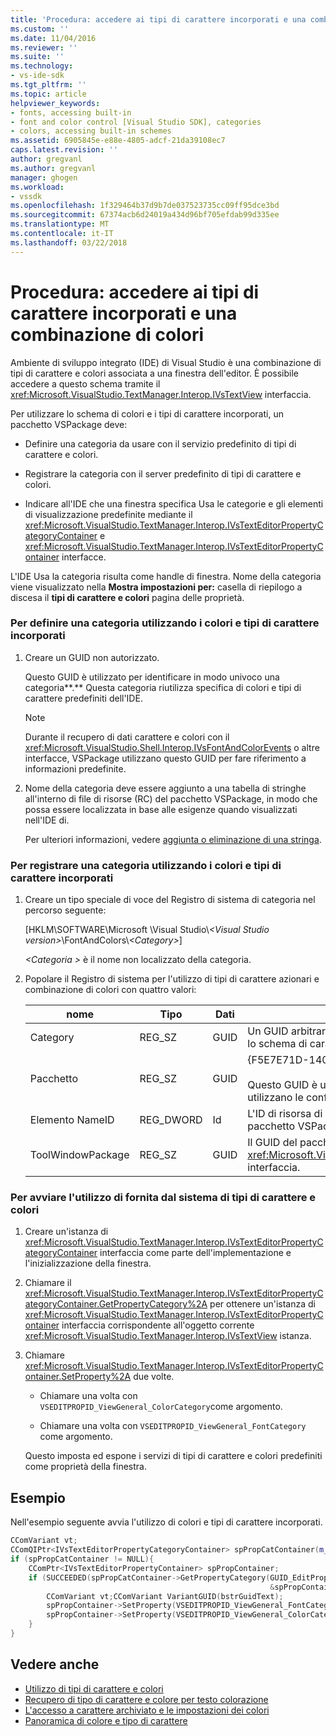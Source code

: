 ```yaml
---
title: 'Procedura: accedere ai tipi di carattere incorporati e una combinazione di colori | Documenti Microsoft'
ms.custom: ''
ms.date: 11/04/2016
ms.reviewer: ''
ms.suite: ''
ms.technology:
- vs-ide-sdk
ms.tgt_pltfrm: ''
ms.topic: article
helpviewer_keywords:
- fonts, accessing built-in
- font and color control [Visual Studio SDK], categories
- colors, accessing built-in schemes
ms.assetid: 6905845e-e88e-4805-adcf-21da39108ec7
caps.latest.revision: ''
author: gregvanl
ms.author: gregvanl
manager: ghogen
ms.workload:
- vssdk
ms.openlocfilehash: 1f329464b37d9b7de037523735cc09ff95dce3bd
ms.sourcegitcommit: 67374acb6d24019a434d96bf705efdab99d335ee
ms.translationtype: MT
ms.contentlocale: it-IT
ms.lasthandoff: 03/22/2018
---
```

# <a name="how-to-access-the-built-in-fonts-and-color-scheme"></a>Procedura: accedere ai tipi di carattere incorporati e una combinazione di colori
Ambiente di sviluppo integrato (IDE) di Visual Studio è una combinazione di tipi di carattere e colori associata a una finestra dell'editor. È possibile accedere a questo schema tramite il <xref:Microsoft.VisualStudio.TextManager.Interop.IVsTextView> interfaccia.

 Per utilizzare lo schema di colori e i tipi di carattere incorporati, un pacchetto VSPackage deve:

-   Definire una categoria da usare con il servizio predefinito di tipi di carattere e colori.

-   Registrare la categoria con il server predefinito di tipi di carattere e colori.

-   Indicare all'IDE che una finestra specifica Usa le categorie e gli elementi di visualizzazione predefinite mediante il <xref:Microsoft.VisualStudio.TextManager.Interop.IVsTextEditorPropertyCategoryContainer> e <xref:Microsoft.VisualStudio.TextManager.Interop.IVsTextEditorPropertyContainer> interfacce.

 L'IDE Usa la categoria risulta come handle di finestra. Nome della categoria viene visualizzato nella **Mostra impostazioni per:** casella di riepilogo a discesa il **tipi di carattere e colori** pagina delle proprietà.

### <a name="to-define-a-category-using-built-in-fonts-and-colors"></a>Per definire una categoria utilizzando i colori e tipi di carattere incorporati

1.  Creare un GUID non autorizzato.

     Questo GUID è utilizzato per identificare in modo univoco una categoria**.** Questa categoria riutilizza specifica di colori e tipi di carattere predefiniti dell'IDE.

    > [!NOTE]
    >  Durante il recupero di dati carattere e colori con il <xref:Microsoft.VisualStudio.Shell.Interop.IVsFontAndColorEvents> o altre interfacce, VSPackage utilizzano questo GUID per fare riferimento a informazioni predefinite.

2.  Nome della categoria deve essere aggiunto a una tabella di stringhe all'interno di file di risorse (RC) del pacchetto VSPackage, in modo che possa essere localizzata in base alle esigenze quando visualizzati nell'IDE di.

     Per ulteriori informazioni, vedere [aggiunta o eliminazione di una stringa](/cpp/windows/adding-or-deleting-a-string).

### <a name="to-register-a-category-using-built-in-fonts-and-colors"></a>Per registrare una categoria utilizzando i colori e tipi di carattere incorporati

1.  Creare un tipo speciale di voce del Registro di sistema di categoria nel percorso seguente:

     [HKLM\SOFTWARE\Microsoft \Visual Studio\\*\<Visual Studio version>*\FontAndColors\\*\<Category>*]

     *\<Categoria >* è il nome non localizzato della categoria.

2.  Popolare il Registro di sistema per l'utilizzo di tipi di carattere azionari e combinazione di colori con quattro valori:

    |nome|Tipo|Dati|Descrizione|
    |----------|----------|----------|-----------------|
    |Category|REG_SZ|GUID|Un GUID arbitrario che identifica una categoria che contiene lo schema di carattere e colori predefinito.|
    |Pacchetto|REG_SZ|GUID|{F5E7E71D-1401-11D1-883B-0000F87579D2}<br /><br /> Questo GUID è usato da tutti i pacchetti VSPackage che utilizzano le configurazioni predefinite di carattere e colori.|
    |Elemento NameID|REG_DWORD|Id|L'ID di risorsa di un nome di categoria localizzabile nel pacchetto VSPackage.|
    |ToolWindowPackage|REG_SZ|GUID|Il GUID del pacchetto VSPackage che implementa il <xref:Microsoft.VisualStudio.TextManager.Interop.IVsTextView> interfaccia.|

### <a name="to-initiate-the-use-of-system-provided-fonts-and-colors"></a>Per avviare l'utilizzo di fornita dal sistema di tipi di carattere e colori

1.  Creare un'istanza di <xref:Microsoft.VisualStudio.TextManager.Interop.IVsTextEditorPropertyCategoryContainer> interfaccia come parte dell'implementazione e l'inizializzazione della finestra.

2.  Chiamare il <xref:Microsoft.VisualStudio.TextManager.Interop.IVsTextEditorPropertyCategoryContainer.GetPropertyCategory%2A> per ottenere un'istanza di <xref:Microsoft.VisualStudio.TextManager.Interop.IVsTextEditorPropertyContainer> interfaccia corrispondente all'oggetto corrente <xref:Microsoft.VisualStudio.TextManager.Interop.IVsTextView> istanza.

3.  Chiamare <xref:Microsoft.VisualStudio.TextManager.Interop.IVsTextEditorPropertyContainer.SetProperty%2A> due volte.

    -   Chiamare una volta con `VSEDITPROPID_ViewGeneral_ColorCategory`come argomento.

    -   Chiamare una volta con `VSEDITPROPID_ViewGeneral_FontCategory` come argomento.

     Questo imposta ed espone i servizi di tipi di carattere e colori predefiniti come proprietà della finestra.

## <a name="example"></a>Esempio
 Nell'esempio seguente avvia l'utilizzo di colori e tipi di carattere incorporati.

```cpp
CComVariant vt;
CComQIPtr<IVsTextEditorPropertyCategoryContainer> spPropCatContainer(m_spView);
if (spPropCatContainer != NULL){
    CComPtr<IVsTextEditorPropertyContainer> spPropContainer;
    if (SUCCEEDED(spPropCatContainer->GetPropertyCategory(GUID_EditPropCategory_View_MasterSettings,
                                                          &spPropContainer))){
        CComVariant vt;CComVariant VariantGUID(bstrGuidText);
        spPropContainer->SetProperty(VSEDITPROPID_ViewGeneral_FontCategory, VariantGUID);
        spPropContainer->SetProperty(VSEDITPROPID_ViewGeneral_ColorCategory, VariantGUID);
    }
}
```

## <a name="see-also"></a>Vedere anche

- [Utilizzo di tipi di carattere e colori](../extensibility/using-fonts-and-colors.md)
- [Recupero di tipo di carattere e colore per testo colorazione](../extensibility/getting-font-and-color-information-for-text-colorization.md)
- [L'accesso a carattere archiviato e le impostazioni dei colori](../extensibility/accessing-stored-font-and-color-settings.md)
- [Panoramica di colore e tipo di carattere](../extensibility/font-and-color-overview.md)